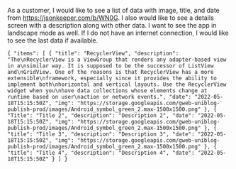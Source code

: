 As a customer, I would like to see a list of data with image, title, and
date from https://jsonkeeper.com/b/WN0G. I also would like to see a
details screen with a description along with other data. I want to see
the app in landscape mode as well. If I do not have an internet
connection, I would like to see the last data if available.

`{
  "items": [
    {
      "title": "RecyclerView",
      "description": "The\nRecyclerView is a ViewGroup that renders any adapter-based view in a\nsimilar way. It is supposed to be the successor of ListView and\nGridView. One of the reasons is that RecyclerView has a more extensible\nframework, especially since it provides the ability to implement both\nhorizontal and vertical layouts. Use the RecyclerView widget when you\nhave data collections whose elements change at runtime based on user\naction or network events.",
      "date": "2022-05-18T15:15:50Z",
      "img": "https://storage.googleapis.com/gweb-uniblog-publish-prod/images/Android_symbol_green_2.max-1500x1500.png"
    },
    {
      "Title": "Title 2",
      "description": "Description 2",
      "date": "2022-05-18T15:15:50Z",
      "img": "https://storage.googleapis.com/gweb-uniblog-publish-prod/images/Android_symbol_green_2.max-1500x1500.png"
    },
    {
      "title": "Title 3",
      "description": "Description 3",
      "date": "2022-05-18T15:15:50Z",
      "img": "https://storage.googleapis.com/gweb-uniblog-publish-prod/images/Android_symbol_green_2.max-1500x1500.png"
    },
    {
      "title": "Title 4",
      "description": "Description 4",
      "date": "2022-05-18T15:15:50Z"
    }
  ]
}`
